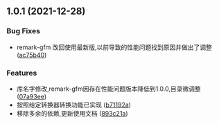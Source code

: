 ## 1.0.1 (2021-12-28)


### Bug Fixes

* remark-gfm 改回使用最新版,以前导致的性能问题找到原因并做出了调整 ([ac75b40](https://gitee.com/silvaq/shirkhan-remark/commits/ac75b40a257953faa714817aa461863139292429))


### Features

* 库名字修改,remark-gfm因存在性能问题版本降低到1.0.0,目录微调整 ([07a93ee](https://gitee.com/silvaq/shirkhan-remark/commits/07a93ee1f04bde9175a73b9ed5401f6ec88a13ee))
* 按照给定转换器转换功能已实现 ([b71192a](https://gitee.com/silvaq/shirkhan-remark/commits/b71192afa71731f56b3528334e7931d3109e5780))
* 移除多余的依赖,更新使用文档 ([893c21a](https://gitee.com/silvaq/shirkhan-remark/commits/893c21af5fa297ffe5d719c04f5f336c0c7ccc89))



